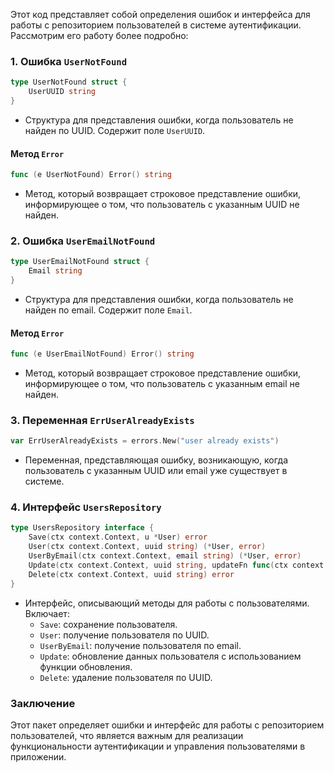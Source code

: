 Этот код представляет собой определения ошибок и интерфейса для работы с репозиторием пользователей в системе аутентификации. Рассмотрим его работу более подробно:

### 1. Ошибка `UserNotFound`
```go
type UserNotFound struct {
    UserUUID string
}
```
- Структура для представления ошибки, когда пользователь не найден по UUID. Содержит поле `UserUUID`.

#### Метод `Error`
```go
func (e UserNotFound) Error() string
```
- Метод, который возвращает строковое представление ошибки, информирующее о том, что пользователь с указанным UUID не найден.

### 2. Ошибка `UserEmailNotFound`
```go
type UserEmailNotFound struct {
    Email string
}
```
- Структура для представления ошибки, когда пользователь не найден по email. Содержит поле `Email`.

#### Метод `Error`
```go
func (e UserEmailNotFound) Error() string
```
- Метод, который возвращает строковое представление ошибки, информирующее о том, что пользователь с указанным email не найден.

### 3. Переменная `ErrUserAlreadyExists`
```go
var ErrUserAlreadyExists = errors.New("user already exists")
```
- Переменная, представляющая ошибку, возникающую, когда пользователь с указанным UUID или email уже существует в системе.

### 4. Интерфейс `UsersRepository`
```go
type UsersRepository interface {
    Save(ctx context.Context, u *User) error
    User(ctx context.Context, uuid string) (*User, error)
    UserByEmail(ctx context.Context, email string) (*User, error)
    Update(ctx context.Context, uuid string, updateFn func(ctx context.Context, u *User) error) error
    Delete(ctx context.Context, uuid string) error
}
```
- Интерфейс, описывающий методы для работы с пользователями. Включает:
  - `Save`: сохранение пользователя.
  - `User`: получение пользователя по UUID.
  - `UserByEmail`: получение пользователя по email.
  - `Update`: обновление данных пользователя с использованием функции обновления.
  - `Delete`: удаление пользователя по UUID.

### Заключение
Этот пакет определяет ошибки и интерфейс для работы с репозиторием пользователей, что является важным для реализации функциональности аутентификации и управления пользователями в приложении.
